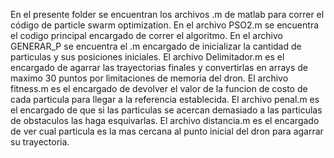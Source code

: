 En el presente folder se encuentran los archivos .m de matlab para correr el código de particle swarm optimization. 
En el archivo PSO2.m se encuentra el codigo principal encargado de correr el algoritmo.
En el archivo GENERAR_P se encuentra el .m encargado de inicializar la cantidad de particulas y sus posiciones iniciales.
El archivo Delimitador.m es el encargado de agarrar las trayectorias finales y convertirlas en arrays de maximo 30 puntos por limitaciones de memoria del dron.
El archivo fitness.m es el encargado de devolver el valor de la funcion de costo de cada particula para llegar a la referencia establecida.
El archivo penal.m es el encargado de que si las particulas se acercan demasiado a las particulas de obstaculos las haga esquivarlas.
El archivo distancia.m es el encargado de ver cual particula es la mas cercana al punto inicial del dron para agarrar su trayectoria.
